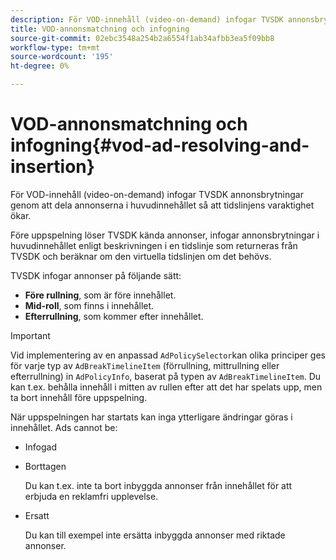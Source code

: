 ```yaml
---
description: För VOD-innehåll (video-on-demand) infogar TVSDK annonsbrytningar genom att dela annonserna i huvudinnehållet så att tidslinjens varaktighet ökar.
title: VOD-annonsmatchning och infogning
source-git-commit: 02ebc3548a254b2a6554f1ab34afbb3ea5f09bb8
workflow-type: tm+mt
source-wordcount: '195'
ht-degree: 0%

---
```


# VOD-annonsmatchning och infogning{#vod-ad-resolving-and-insertion}

För VOD-innehåll (video-on-demand) infogar TVSDK annonsbrytningar genom att dela annonserna i huvudinnehållet så att tidslinjens varaktighet ökar.

Före uppspelning löser TVSDK kända annonser, infogar annonsbrytningar i huvudinnehållet enligt beskrivningen i en tidslinje som returneras från TVSDK och beräknar om den virtuella tidslinjen om det behövs.

TVSDK infogar annonser på följande sätt:

* **Före rullning**, som är före innehållet.
* **Mid-roll**, som finns i innehållet.
* **Efterrullning**, som kommer efter innehållet.

>[!IMPORTANT]
>
>Vid implementering av en anpassad `AdPolicySelector`kan olika principer ges för varje typ av `AdBreakTimelineItem` (förrullning, mittrullning eller efterrullning) in `AdPolicyInfo`, baserat på typen av `AdBreakTimelineItem`. Du kan t.ex. behålla innehåll i mitten av rullen efter att det har spelats upp, men ta bort innehåll före uppspelning.

När uppspelningen har startats kan inga ytterligare ändringar göras i innehållet. Ads cannot be:

* Infogad
* Borttagen

  Du kan t.ex. inte ta bort inbyggda annonser från innehållet för att erbjuda en reklamfri upplevelse.
* Ersatt

  Du kan till exempel inte ersätta inbyggda annonser med riktade annonser.
